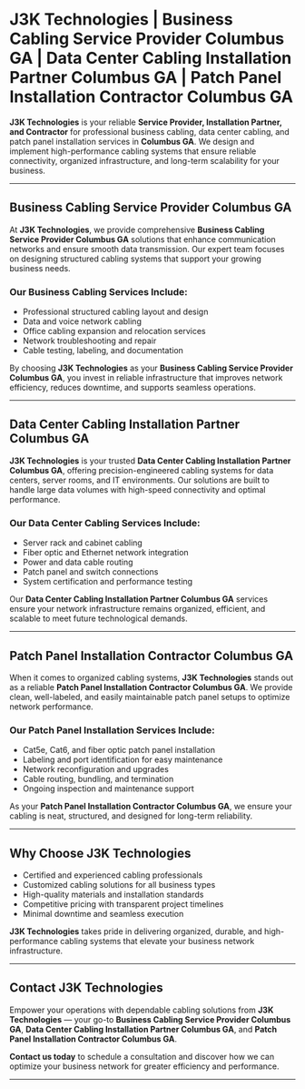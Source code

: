 # J3K Technologies | Business Cabling Service Provider Columbus GA | Data Center Cabling Installation Partner Columbus GA | Patch Panel Installation Contractor Columbus GA

**J3K Technologies** is your reliable **Service Provider, Installation Partner, and Contractor** for professional business cabling, data center cabling, and patch panel installation services in **Columbus GA**. We design and implement high-performance cabling systems that ensure reliable connectivity, organized infrastructure, and long-term scalability for your business.

---

## Business Cabling Service Provider Columbus GA

At **J3K Technologies**, we provide comprehensive **Business Cabling Service Provider Columbus GA** solutions that enhance communication networks and ensure smooth data transmission. Our expert team focuses on designing structured cabling systems that support your growing business needs.

### Our Business Cabling Services Include:
- Professional structured cabling layout and design  
- Data and voice network cabling  
- Office cabling expansion and relocation services  
- Network troubleshooting and repair  
- Cable testing, labeling, and documentation  

By choosing **J3K Technologies** as your **Business Cabling Service Provider Columbus GA**, you invest in reliable infrastructure that improves network efficiency, reduces downtime, and supports seamless operations.

---

## Data Center Cabling Installation Partner Columbus GA

**J3K Technologies** is your trusted **Data Center Cabling Installation Partner Columbus GA**, offering precision-engineered cabling systems for data centers, server rooms, and IT environments. Our solutions are built to handle large data volumes with high-speed connectivity and optimal performance.

### Our Data Center Cabling Services Include:
- Server rack and cabinet cabling  
- Fiber optic and Ethernet network integration  
- Power and data cable routing  
- Patch panel and switch connections  
- System certification and performance testing  

Our **Data Center Cabling Installation Partner Columbus GA** services ensure your network infrastructure remains organized, efficient, and scalable to meet future technological demands.

---

## Patch Panel Installation Contractor Columbus GA

When it comes to organized cabling systems, **J3K Technologies** stands out as a reliable **Patch Panel Installation Contractor Columbus GA**. We provide clean, well-labeled, and easily maintainable patch panel setups to optimize network performance.

### Our Patch Panel Installation Services Include:
- Cat5e, Cat6, and fiber optic patch panel installation  
- Labeling and port identification for easy maintenance  
- Network reconfiguration and upgrades  
- Cable routing, bundling, and termination  
- Ongoing inspection and maintenance support  

As your **Patch Panel Installation Contractor Columbus GA**, we ensure your cabling is neat, structured, and designed for long-term reliability.

---

## Why Choose J3K Technologies

- Certified and experienced cabling professionals  
- Customized cabling solutions for all business types  
- High-quality materials and installation standards  
- Competitive pricing with transparent project timelines  
- Minimal downtime and seamless execution  

**J3K Technologies** takes pride in delivering organized, durable, and high-performance cabling systems that elevate your business network infrastructure.

---

## Contact J3K Technologies

Empower your operations with dependable cabling solutions from **J3K Technologies** — your go-to **Business Cabling Service Provider Columbus GA**, **Data Center Cabling Installation Partner Columbus GA**, and **Patch Panel Installation Contractor Columbus GA**.  

**Contact us today** to schedule a consultation and discover how we can optimize your business network for greater efficiency and performance.

---
